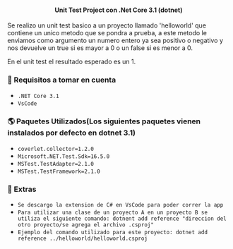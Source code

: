 <h4 align="center">Unit Test Project con .Net Core 3.1 (dotnet)</h4>

Se realizo un unit test basico a un proyecto llamado 'helloworld' que contiene un unico metodo que se pondra a prueba, a este metodo le enviamos como argumento un numero entero ya sea positivo o negativo y nos devuelve un true si es mayor a 0 o un false si es menor a 0.

En el unit test el resultado esperado es un 1.
### 📌 Requisitos a tomar en cuenta
 - `.NET Core 3.1`
 - `VsCode`

### 🌎️ Paquetes Utilizados(Los siguientes paquetes vienen instalados por defecto en dotnet 3.1)
 - `coverlet.collector=1.2.0`
 - `Microsoft.NET.Test.Sdk=16.5.0`
 - `MSTest.TestAdapter=2.1.0`
 - `MSTest.TestFramework=2.1.0` 

### 🚨️ Extras
 - `Se descargo la extension de C# en VsCode para poder correr la app`
 - `Para utilizar una clase de un proyecto A en un proyecto B se utiliza el siguiente comando: dotnent add reference "direccion del otro proyecto/se agrega el archivo .csproj"`
 - `Ejemplo del comando utilizado para este proyecto: dotnet add reference ../helloworld/helloworld.csproj`
